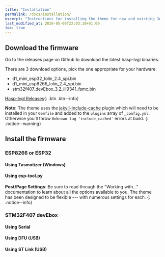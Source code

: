 ```yaml
---
title: "Installation"
permalink: /docs/installation/
excerpt: "Instructions for installing the theme for new and existing Jekyll based sites."
last_modified_at: 2020-05-08T22:03:18+01:00
toc: true
---
```


## Download the firmware

Go to the releases page on Github to download the latest hasp-lvgl binaries.

There are 3 download options, pick the one appropriate for your hardware:
- d1_mini_esp32_lolin_2.4_spi.bin
- d1_mini_esp8266_lolin_2.4_spi.bin
- stm32f407_devEbox_3.2_ili9341_fsmc.bin

[<i class="fas fa-download"></i> Hasp-lvgl Releases](https://github.com/fvanroie/hasp-lvgl/releases){: .btn .btn--info}

**Note:** The theme uses the [jekyll-include-cache](https://github.com/benbalter/jekyll-include-cache) plugin which will need to be installed in your `Gemfile` and added to the `plugins` array of `_config.yml`. Otherwise you'll throw `Unknown tag 'include_cached'` errors at build.
{: .notice--warning}

## Install the firmware

### ESP8266 or ESP32

#### Using Tasmotizer (Windows)

#### Using esp-tool.py

**Post/Page Settings**: Be sure to read through the "Working with..." documentation to learn about all the options available to you. The theme has been designed to be flexible --- with numerous settings for each.
{: .notice--info}

### STM32F407 devEbox

#### Using Serial

#### Using DFU (USB)

#### Using ST Link (USB)
